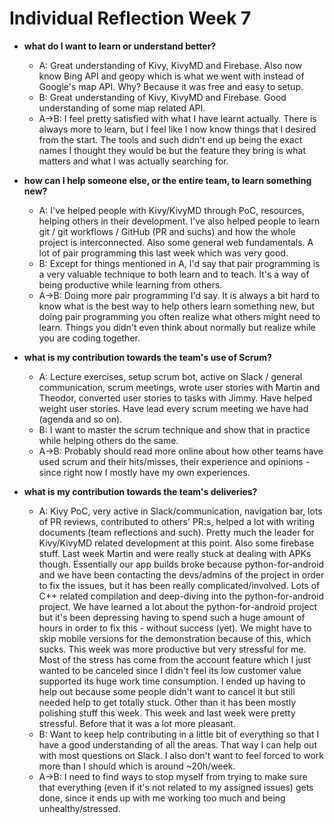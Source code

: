 # Individual Reflection Week 7

* **what do I want to learn or understand better?**
    * A: Great understanding of Kivy, KivyMD and Firebase. Also now know Bing API and geopy which is what we went with instead of Google's map API. Why? Because it was free and easy to setup.
    * B: Great understanding of Kivy, KivyMD and Firebase. Good understanding of some map related API.
    * A->B: I feel pretty satisfied with what I have learnt actually. There is always more to learn, but I feel like I now know things that I desired from the start. The tools and such didn't end up being the exact names I thought they would be but the feature they bring is what matters and what I was actually searching for.

* **how can I help someone else, or the entire team, to learn something new?**
    * A: I've helped people with Kivy/KivyMD through PoC, resources, helping others in their development. I've also helped people to learn git / git workflows / GitHub (PR and suchs) and how the whole project is interconnected. Also some general web fundamentals. A lot of pair programming this last week which was very good.
    * B: Except for things mentioned in A, I'd say that pair programming is a very valuable technique to both learn and to teach. It's a way of being productive while learning from others.
    * A->B: Doing more pair programming I'd say. It is always a bit hard to know what is the best way to help others learn something new, but doing pair programming you often realize what others might need to learn. Things you didn't even think about normally but realize while you are coding together.

* **what is my contribution towards the team's use of Scrum?**
    * A: Lecture exercises, setup scrum bot, active on Slack / general communication, scrum meetings, wrote user stories with Martin and Theodor, converted user stories to tasks with Jimmy. Have helped weight user stories. Have lead every scrum meeting we have had (agenda and so on).
    * B: I want to master the scrum technique and show that in practice while helping others do the same.
    * A->B: Probably should read more online about how other teams have used scrum and their hits/misses, their experience and opinions - since right now I mostly have my own experiences.

* **what is my contribution towards the team's deliveries?**
    * A: Kivy PoC, very active in Slack/communication, navigation bar, lots of PR reviews, contributed to others' PR:s, helped a lot with writing documents (team reflections and such). Pretty much the leader for Kivy/KivyMD related development at this point. Also some firebase stuff. Last week Martin and were really stuck at dealing with APKs though. Essentially our app builds broke because python-for-android and we have been contacting the devs/admins of the project in order to fix the issues, but it has been really complicated/involved. Lots of C++ related compilation and deep-diving into the python-for-android project. We have learned a lot about the python-for-android project but it's been depressing having to spend such a huge amount of hours in order to fix this - without success (yet). We might have to skip mobile versions for the demonstration because of this, which sucks. This week was more productive but very stressful for me. Most of the stress has come from the account feature which I just wanted to be canceled since I didn't feel its low customer value supported its huge work time consumption. I ended up having to help out because some people didn't want to cancel it but still needed help to get totally stuck. Other than it has been mostly polishing stuff this week. This week and last week were pretty stressful. Before that it was a lot more pleasant.
    * B: Want to keep help contributing in a little bit of everything so that I have a good understanding of all the areas. That way I can help out with most questions on Slack. I also don't want to feel forced to work more than I should which is around ~20h/week.
    * A->B: I need to find ways to stop myself from trying to make sure that everything (even if it's not related to my assigned issues) gets done, since it ends up with me working too much and being unhealthy/stressed.
